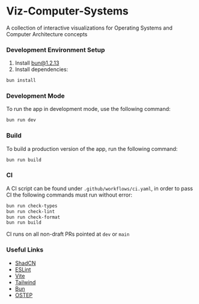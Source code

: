 # Viz-Computer-Systems

A collection of interactive visualizations for Operating Systems and Computer Architecture concepts

### Development Environment Setup

1. Install [bun@1.2.13](https://bun.sh/docs/installation)
2. Install dependencies:

```sh
bun install
```

### Development Mode

To run the app in development mode, use the following command:

```sh
bun run dev
```

### Build

To build a production version of the app, run the following command:

```sh
bun run build
```

### CI

A CI script can be found under `.github/workflows/ci.yaml`, in order to pass CI the following commands must run without error:

```sh
bun run check-types
bun run check-lint
bun run check-format
bun run build
```

CI runs on all non-draft PRs pointed at `dev` or `main`

### Useful Links

- [ShadCN](https://ui.shadcn.com/docs)
- [ESLint](https://eslint.org/docs/latest/)
- [Vite](https://vite.dev/guide/)
- [Tailwind](https://tailwindcss.com/docs/installation/using-vite)
- [Bun](https://bun.sh/docs)
- [OSTEP](https://pages.cs.wisc.edu/~remzi/OSTEP/)
